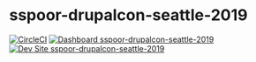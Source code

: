 # sspoor-drupalcon-seattle-2019

[![CircleCI](https://circleci.com/gh/pantheon-training-org/sspoor-drupalcon-seattle-2019.svg?style=shield)](https://circleci.com/gh/pantheon-training-org/sspoor-drupalcon-seattle-2019)
[![Dashboard sspoor-drupalcon-seattle-2019](https://img.shields.io/badge/dashboard-sspoor_drupalcon_seattle_2019-yellow.svg)](https://dashboard.pantheon.io/sites/e8f50c2e-0b1a-4495-8b58-0fcbeca86cca#dev/code)
[![Dev Site sspoor-drupalcon-seattle-2019](https://img.shields.io/badge/site-sspoor_drupalcon_seattle_2019-blue.svg)](http://dev-sspoor-drupalcon-seattle-2019.pantheonsite.io/)